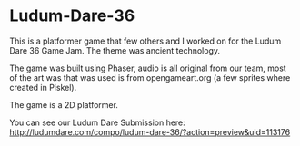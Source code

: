 # Ludum-Dare-36
This is a platformer game that few others and I worked on for the Ludum Dare 36 Game Jam. The theme was ancient technology.

The game was built using Phaser, audio is all original from our team, most of the art was that was used is from opengameart.org (a few sprites where created in Piskel).

The game is a 2D platformer. 

You can see our Ludum Dare Submission here: http://ludumdare.com/compo/ludum-dare-36/?action=preview&uid=113176
